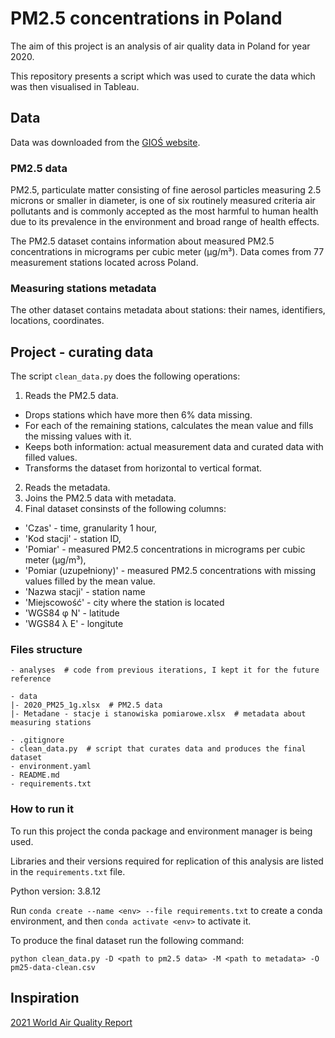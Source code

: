 # PM2.5 concentrations in Poland

The aim of this project is an analysis of air quality data in Poland for year 2020.

This repository presents a script which was used to curate the data which was then visualised in Tableau.

## Data

Data was downloaded from the [GIOŚ website](https://powietrze.gios.gov.pl/pjp/archives).

### PM2.5 data

PM2.5, particulate matter consisting of fine aerosol particles measuring 2.5 microns or smaller in diameter, is one of six routinely measured criteria air pollutants and is commonly accepted as the most harmful to human health due to its prevalence in the environment and broad range of health effects.

The PM2.5 dataset contains information about measured PM2.5 concentrations in micrograms per cubic meter (µg/m³). Data comes from 77 measurement stations located across Poland.

### Measuring stations metadata

The other dataset contains metadata about stations: their names, identifiers, locations, coordinates.

## Project - curating data

The script `clean_data.py` does the following operations:
1. Reads the PM2.5 data.
  - Drops stations which have more then 6% data missing.
  - For each of the remaining stations, calculates the mean value and fills the missing values with it.
  - Keeps both information: actual measurement data and curated data with filled values.
  - Transforms the dataset from horizontal to vertical format.
2. Reads the metadata.
3. Joins the PM2.5 data with metadata.
4. Final dataset consinsts of the following columns:
  - 'Czas' - time, granularity 1 hour,
  - 'Kod stacji' - station ID,
  - 'Pomiar' - measured PM2.5 concentrations in micrograms per cubic meter (µg/m³),
  - 'Pomiar (uzupełniony)' - measured PM2.5 concentrations with missing values filled by the mean value.
  - 'Nazwa stacji' - station name
  - 'Miejscowość' - city where the station is located
  - 'WGS84 φ N' - latitude
  - 'WGS84 λ E' - longitute

### Files structure

```
- analyses  # code from previous iterations, I kept it for the future reference

- data
|- 2020_PM25_1g.xlsx  # PM2.5 data
|- Metadane - stacje i stanowiska pomiarowe.xlsx  # metadata about measuring stations

- .gitignore
- clean_data.py  # script that curates data and produces the final dataset
- environment.yaml
- README.md
- requirements.txt
```

### How to run it

To run this project the conda package and environment manager is being used.

Libraries and their versions required for replication of this analysis are listed in the `requirements.txt` file.

Python version: 3.8.12

Run `conda create --name <env> --file requirements.txt` to create a conda environment, and then `conda activate <env>` to activate it.

To produce the final dataset run the following command:
```
python clean_data.py -D <path to pm2.5 data> -M <path to metadata> -O pm25-data-clean.csv
```

## Inspiration

[2021 World Air Quality Report](https://www.iqair.com/us/world-air-quality-report)
